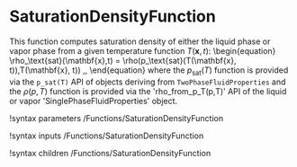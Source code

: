 # SaturationDensityFunction

This function computes saturation density of either the liquid phase or vapor phase from a given
temperature function $T(\mathbf{x}, t)$:
\begin{equation}
  \rho_\text{sat}(\mathbf{x},t) = \rho(p_\text{sat}(T(\mathbf{x}, t)),T(\mathbf{x}, t)) \,,
\end{equation}
where the $p_\text{sat}(T)$ function is provided via the `p_sat(T)` API of
objects deriving from `TwoPhaseFluidProperties` and the $\rho(p,T)$ function is provided via the
'rho_from_p_T(p,T)' API of the liquid or vapor 'SinglePhaseFluidProperties' object.

!syntax parameters /Functions/SaturationDensityFunction

!syntax inputs /Functions/SaturationDensityFunction

!syntax children /Functions/SaturationDensityFunction
